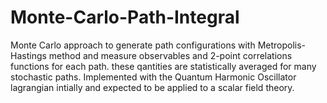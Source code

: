 # Monte-Carlo-Path-Integral
Monte Carlo approach to generate path configurations with Metropolis-Hastings method and measure observables and 2-point correlations functions for each path. these qantities are statistically averaged for many stochastic paths. Implemented with the Quantum Harmonic Oscillator lagrangian intially and expected to be applied to a scalar field theory.
